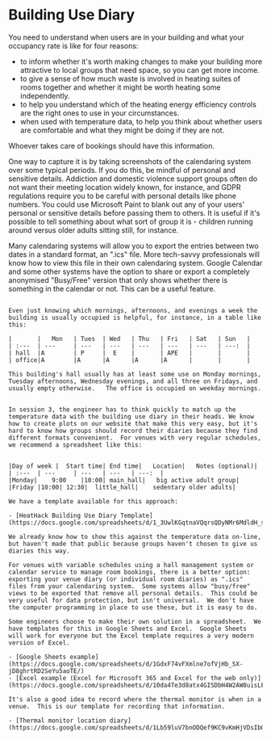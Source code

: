 # Building Use Diary

You need to understand when users are in your building and what your occupancy rate is like for four reasons:  

- to inform whether it's worth making changes to make your building more attractive to local groups that need space, so you can get more income.
- to give a sense of how much waste is involved in heating suites of rooms together and whether it might be worth heating some independently.  
- to help you understand which of the heating energy efficiency controls are the right ones to use in your circumstances.  
- when used with temperature data, to help you think about whether users are comfortable and what they might be doing if they are not.

Whoever takes care of bookings should have this information.  

One way to capture it is by taking screenshots of the calendaring system over some typical periods.  If you do this, be mindful of personal and sensitive details.  Addiction and domestic violence support groups often do not want their meeting location widely known, for instance, and GDPR regulations require you to be careful with personal details like phone numbers.   You could use Microsoft Paint to blank out any of your users' personal or sensitive details before passing them to others.  It is useful if it's possible to tell something about what sort of group it is - children running around versus older adults sitting still, for instance.

Many calendaring systems will allow you to export the entries between two dates in a standard format, an ".ics" file.  More tech-savvy professionals will know how to view this file in their own calendaring system.  Google Calendar and some other systems have the option to share or export a completely anonymised "Busy/Free" version that only shows whether there is something in the calendar or not.  This can be a useful feature.

```{admonition}  Better than nothing

Even just knowing which mornings, afternoons, and evenings a week the building is usually occupied is helpful, for instance, in a table like this:

|       |   Mon   | Tues  | Wed   | Thu   | Fri   | Sat   | Sun   |
| :---  | ---     | ---   | ---   | ---   | ---   | ---   | ---:  |
| hall  |A        | P     |  E    |       | APE   |       |       |
| office|A        |A      |A      |A      |A      |       |       |

This building's hall usually has at least some use on Monday mornings, Tuesday afternoons, Wednesday evenings, and all three on Fridays, and usually empty otherwise.   The office is occupied on weekday mornings.
```




```{admonition} A problem we're trying to solve

In session 3, the engineer has to think quickly to match up the temperature data with the building use diary in their heads. We know how to create plots on our website that make this very easy, but it's hard to know how groups should record their diaries because they find different formats convenient.  For venues with very regular schedules, we recommend a spreadsheet like this:  


|Day of week |	Start time|	End time|	Location|	Notes (optional)|
| :---  | ---     | ---   | ---   | ---:  |
|Monday|	9:00	|10:00|	main_hall|	 big active adult group|
|Friday	|10:00|	12:30|	little_hall|	sedentary older adults|

We have a template available for this approach:

- [HeatHack Building Use Diary Template](https://docs.google.com/spreadsheets/d/1_3UwlKGqtnaVQqrsQDyNMr6MdldH_sSLpiHTBwC7AbQ/)

We already know how to show this against the temperature data on-line, but haven't made that public because groups haven't chosen to give us diaries this way.

For venues with variable schedules using a hall management system or calendar service to manage room bookings, there is a better option: exporting your venue diary (or individual room diaries) as ".ics" files from your calendaring system.  Some systems allow "busy/free" views to be exported that remove all personal details.  This could be very useful for data protection, but isn't universal.  We don't have the computer programming in place to use these, but it is easy to do.

Some engineers choose to make their own solution in a spreadsheet.  We have templates for this in Google Sheets and Excel.  Google Sheets will work for everyone but the Excel template requires a very modern version of Excel.

- [Google Sheets example](https://docs.google.com/spreadsheets/d/1GdxF74vFXmlne7ofVjHb_SX-jD8ghrtRD2SeYu5aoTE/)
- [Excel example (Excel for Microsoft 365 and Excel for the web only)](https://docs.google.com/spreadsheets/d/10da4Te3d8atx4GISDbH4W2AW8uisLF4S/)

It's also a good idea to record where the thermal monitor is when in a venue.  This is our template for recording that information.

- [Thermal monitor location diary](https://docs.google.com/spreadsheets/d/1Lb59luV7bnODQef9KC9vKmHjVDsIbQYyRfcX4VaVAA4/)

``````
